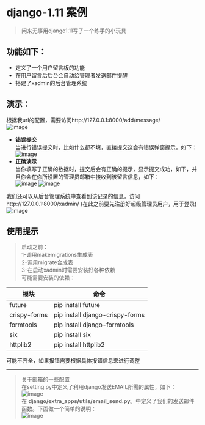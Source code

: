 # django-1.11 案例
> 闲来无事用django1.11写了一个练手的小玩具 

## 功能如下：
- 定义了一个用户留言板的功能
- 在用户留言后后台会自动给管理者发送邮件提醒
- 搭建了xadmin的后台管理系统  
  
## 演示：
根据我url的配置，需要访问http://127.0.0.1:8000/add/message/  
![image](./readme_materail/view.png)  
- **错误提交**  
当进行错误提交时，比如什么都不填，直接提交这会有错误弹窗提示，如下：  
![image](./readme_materail/error_tip.png)  
- **正确演示**  
当你填写了正确的数据时，提交后会有正确的提示，显示提交成功，如下，并且你会在你所设置的管理员邮箱中接收到该留言信息，如下：  
![image](./readme_materail/success_tip.png)
![image](./readme_materail/receive_message.png)

我们还可以从后台管理系统中查看到该记录的信息，访问http://127.0.0.1:8000/xadmin/ (在此之前要先注册好超级管理员用户，用于登录)  
![image](./readme_materail/message_info.png)

## **使用提示**  
> 启动之前：  
1-调用makemigrations生成表   
2-调用migrate合成表  
3-在启动xadmin时需要安装好各种依赖  
可能需要安装的依赖：

模块 | 命令
---|---
future | pip install future
crispy-forms | pip install django-crispy-forms
formtools | pip install django-formtools  
six | pip install six
httplib2 | pip install httplib2  
可能不齐全，如果报错需要根据具体报错信息来进行调整
  
---  
> 关于邮箱的一些配置  
在setting.py中定义了利用django发送EMAIL所需的属性，如下：  
![image](./readme_materail/setting_email.png)  
在 **django/extra_apps/utils/email_send.py**。中定义了我们的发送邮件函数。下面做一个简单的说明：  
![image](./readme_materail/email_send.png)
